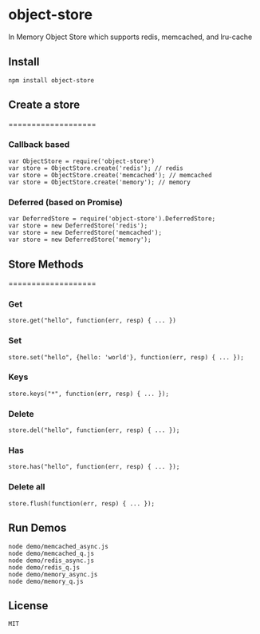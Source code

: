 object-store
============

In Memory Object Store which supports redis, memcached, and lru-cache


## Install

    npm install object-store


## Create a store
===================

### Callback based

    var ObjectStore = require('object-store')
    var store = ObjectStore.create('redis'); // redis
    var store = ObjectStore.create('memcached'); // memcached
    var store = ObjectStore.create('memory'); // memory


### Deferred (based on Promise)
    
    var DeferredStore = require('object-store').DeferredStore;
    var store = new DeferredStore('redis');
    var store = new DeferredStore('memcached');
    var store = new DeferredStore('memory');


## Store Methods
===================

### Get

    store.get("hello", function(err, resp) { ... })

### Set 

    store.set("hello", {hello: 'world'}, function(err, resp) { ... });

### Keys

    store.keys("*", function(err, resp) { ... });

### Delete

    store.del("hello", function(err, resp) { ... });

### Has 

    store.has("hello", function(err, resp) { ... });


### Delete all

    store.flush(function(err, resp) { ... });

## Run Demos

    node demo/memcached_async.js
    node demo/memcached_q.js
    node demo/redis_async.js
    node demo/redis_q.js
    node demo/memory_async.js
    node demo/memory_q.js
    


## License

    MIT

